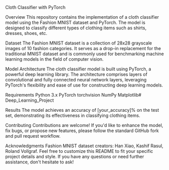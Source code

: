 Cloth Classifier with PyTorch

Overview
This repository contains the implementation of a cloth classifier model using the Fashion MNIST dataset and PyTorch. The model is designed to classify different types of clothing items such as shirts, dresses, shoes, etc.

Dataset
The Fashion MNIST dataset is a collection of 28x28 grayscale images of 10 fashion categories. It serves as a drop-in replacement for the traditional MNIST dataset and is commonly used for benchmarking machine learning models in the field of computer vision.

Model Architecture
The cloth classifier model is built using PyTorch, a powerful deep learning library. The architecture comprises layers of convolutional and fully connected neural network layers, leveraging PyTorch's flexibility and ease of use for constructing deep learning models.

Requirements
Python 3.x
PyTorch
torchvision
NumPy
Matplotlib# Deep_Learning_Project

Results
The model achieves an accuracy of [your_accuracy]% on the test set, demonstrating its effectiveness in classifying clothing items.

Contributing
Contributions are welcome! If you'd like to enhance the model, fix bugs, or propose new features, please follow the standard GitHub fork and pull request workflow.

Acknowledgments
Fashion MNIST dataset creators: Han Xiao, Kashif Rasul, Roland Vollgraf.
Feel free to customize this README to fit your specific project details and style. If you have any questions or need further assistance, don't hesitate to ask!
